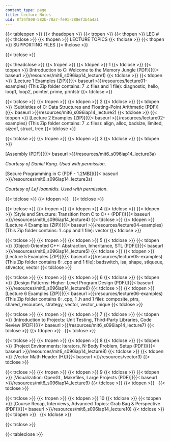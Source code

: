 ```yaml
---
content_type: page
title: Lecture Notes
uid: 8f24f800-582b-70a7-fe91-288ef3b4a4a1
---
```


{{< tableopen >}}
{{< theadopen >}}
{{< tropen >}}
{{< thopen >}}
LEC #
{{< thclose >}}
{{< thopen >}}
LECTURE TOPICS
{{< thclose >}}
{{< thopen >}}
SUPPORTING FILES
{{< thclose >}}

{{< trclose >}}

{{< theadclose >}}
{{< tropen >}}
{{< tdopen >}}
1
{{< tdclose >}}
{{< tdopen >}}
[Introduction to C: Welcome to the Memory Jungle (PDF)]({{< baseurl >}}/resources/mit6_s096iap14_lecture1)
{{< tdclose >}}
{{< tdopen >}}
[Lecture 1 Examples (ZIP)]({{< baseurl >}}/resources/lecture01-examples) (This Zip folder contains: 7 .c files and 1 file): diagnostic, hello, loop1, loop2, pointer, prime, printstr
{{< tdclose >}}

{{< trclose >}}
{{< tropen >}}
{{< tdopen >}}
2
{{< tdclose >}}
{{< tdopen >}}
[Subtleties of C: Data Structures and Floating-Point Arithmetic (PDF)]({{< baseurl >}}/resources/mit6_s096iap14_lecture2)
{{< tdclose >}}
{{< tdopen >}}
[Lecture 2 Examples (ZIP)]({{< baseurl >}}/resources/lecture02-examples) (This Zip folder contains: 7 .c files): align, alloc, badsize, limited, sizeof, struct, tree
{{< tdclose >}}

{{< trclose >}}
{{< tropen >}}
{{< tdopen >}}
3
{{< tdclose >}}
{{< tdopen >}}


[Assembly (PDF)]({{< baseurl >}}/resources/mit6_s096iap14_lecture3a)

_Courtesy of Daniel Kang. Used with permission_.

[Secure Programming in C (PDF - 1.2MB)]({{< baseurl >}}/resources/mit6_s096iap14_lecture3s)

_Courtesy of Lef Ioannidis. Used with permission_.


{{< tdclose >}}
{{< tdopen >}}
 
{{< tdclose >}}

{{< trclose >}}
{{< tropen >}}
{{< tdopen >}}
4
{{< tdclose >}}
{{< tdopen >}}
[Style and Structure: Transition from C to C++ (PDF)]({{< baseurl >}}/resources/mit6_s096iap14_lecture4)
{{< tdclose >}}
{{< tdopen >}}
[Lecture 4 Examples (ZIP)]({{< baseurl >}}/resources/lecture04-examples) (This Zip folder contains: 1 .cpp and 1 file): vector
{{< tdclose >}}

{{< trclose >}}
{{< tropen >}}
{{< tdopen >}}
5
{{< tdclose >}}
{{< tdopen >}}
[Object-Oriented C++: Abstraction, Inheritance, STL (PDF)]({{< baseurl >}}/resources/mit6_s096iap14_lecture5)
{{< tdclose >}}
{{< tdopen >}}
[Lecture 5 Examples (ZIP)]({{< baseurl >}}/resources/lecture05-examples) (This Zip folder contains 6: .cpp and 1 file): badswitch, isa, shape, stlqueue, stlvector, vector
{{< tdclose >}}

{{< trclose >}}
{{< tropen >}}
{{< tdopen >}}
6
{{< tdclose >}}
{{< tdopen >}}
[Design Patterns: Higher-Level Program Design (PDF)]({{< baseurl >}}/resources/mit6_s096iap14_lecture6)
{{< tdclose >}}
{{< tdopen >}}
[Lecture 6 Examples (ZIP)]({{< baseurl >}}/resources/lecture06-examples) (This Zip folder contains 6: .cpp, 1 .h and 1 file): composite, ptrs, shared\_resources, strategy, vector, vector\_unique
{{< tdclose >}}

{{< trclose >}}
{{< tropen >}}
{{< tdopen >}}
7
{{< tdclose >}}
{{< tdopen >}}
[Introduction to Projects: Unit Testing, Third-Party Libraries, Code Review (PDF)]({{< baseurl >}}/resources/mit6_s096iap14_lecture7)
{{< tdclose >}}
{{< tdopen >}}
 
{{< tdclose >}}

{{< trclose >}}
{{< tropen >}}
{{< tdopen >}}
8
{{< tdclose >}}
{{< tdopen >}}
[Project Environments: Iterators, N-Body Problem, Setup (PDF)]({{< baseurl >}}/resources/mit6_s096iap14_lecture8)
{{< tdclose >}}
{{< tdopen >}}
[Vector Math Header (H)]({{< baseurl >}}/resources/vector3)
{{< tdclose >}}

{{< trclose >}}
{{< tropen >}}
{{< tdopen >}}
9
{{< tdclose >}}
{{< tdopen >}}
[Visualization: OpenGL, Makefiles, Large Projects (PDF)]({{< baseurl >}}/resources/mit6_s096iap14_lecture9)
{{< tdclose >}}
{{< tdopen >}}
 
{{< tdclose >}}

{{< trclose >}}
{{< tropen >}}
{{< tdopen >}}
10
{{< tdclose >}}
{{< tdopen >}}
[Course Recap, Interviews, Advanced Topics: Grab Bag & Perspective (PDF)]({{< baseurl >}}/resources/mit6_s096iap14_lecture10)
{{< tdclose >}}
{{< tdopen >}}
 
{{< tdclose >}}

{{< trclose >}}

{{< tableclose >}}
